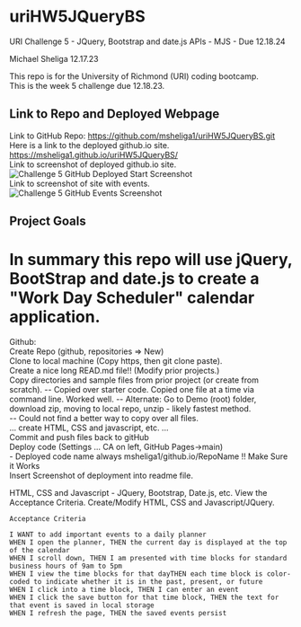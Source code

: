 # uriHW5JQueryBS
URI Challenge 5 - JQuery, Bootstrap and date.js APIs - MJS - Due 12.18.24

Michael Sheliga 12.17.23

This repo is for the University of Richmond (URI) coding bootcamp.  
This is the week 5 challenge due 12.18.23. 

## Link to Repo and Deployed Webpage
Link to GitHub Repo: https://github.com/msheliga1/uriHW5JQueryBS.git   
Here is a link to the deployed github.io site. https://msheliga1.github.io/uriHW5JQueryBS/   
Link to screenshot of deployed github.io site. ![Challenge 5 GitHub Deployed Start Screenshot](./assets/images/workingScreenshotStart.PNG)   
Link to screenshot of site with events. ![Challenge 5 GitHub Events Screenshot](./assets/images/workingScreenshotEvents.PNG)   

## Project Goals
In summary this repo will use jQuery, BootStrap and date.js to create a "Work Day Scheduler" calendar application. 
==============================================================================================================================   
Github:  
    Create Repo (github, repositories => New)  
    Clone to local machine (Copy https, then git clone paste).  
    Create a nice long READ.md file!!  (Modify prior projects.)  
    Copy directories and sample files from prior project (or create from scratch). 
        -- Copied over starter code. Copied one file at a time via command line. Worked well.
        -- Alternate: Go to Demo (root) folder, download zip, moving to local repo, unzip - likely fastest method.     
        -- Could not find a better way to copy over all files.    
    ... create HTML, CSS and javascript, etc. ...  
    Commit and push files back to gitHub  
    Deploy code (Settings ... CA on left, GitHub Pages->main)  
        - Deployed code name always msheliga1/github.io/RepoName !!
    Make Sure it Works  
    Insert Screenshot of deployment into readme file.  
  
HTML, CSS and Javascript - JQuery, Bootstrap, Date.js, etc. 
    View the Acceptance Criteria. 
    Create/Modify HTML, CSS and Javascript/JQuery. 

    Acceptance Criteria

    I WANT to add important events to a daily planner
    WHEN I open the planner, THEN the current day is displayed at the top of the calendar
    WHEN I scroll down, THEN I am presented with time blocks for standard business hours of 9am to 5pm
    WHEN I view the time blocks for that dayTHEN each time block is color-coded to indicate whether it is in the past, present, or future
    WHEN I click into a time block, THEN I can enter an event
    WHEN I click the save button for that time block, THEN the text for that event is saved in local storage
    WHEN I refresh the page, THEN the saved events persist

